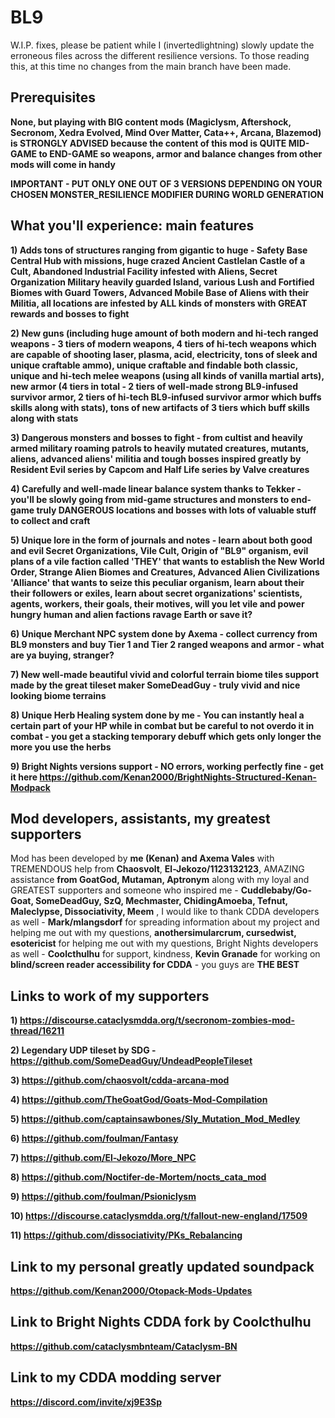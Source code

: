 # BL9
W.I.P. fixes, please be patient while I (invertedlightning) slowly update the erroneous files across the different resilience versions. To those reading this, at this time no changes from the main branch have been made.

## Prerequisites 
**None, but playing with BIG content mods (Magiclysm, Aftershock, Secronom, Xedra Evolved, Mind Over Matter, Cata++, Arcana, Blazemod) is STRONGLY ADVISED because the content of this mod is QUITE MID-GAME to END-GAME so weapons, armor and balance changes from other mods will come in handy**

**IMPORTANT - PUT ONLY ONE OUT OF 3 VERSIONS DEPENDING ON YOUR CHOSEN MONSTER_RESILIENCE MODIFIER DURING WORLD GENERATION**

## What you'll experience: main features

**1) Adds tons of structures ranging from gigantic to huge - Safety Base Central Hub with missions, huge crazed Ancient Castlelan Castle of a Cult, Abandoned Industrial Facility infested with Aliens, Secret Organization Military heavily guarded Island, various Lush and Fortified Biomes with Guard Towers, Advanced Mobile Base of Aliens with their Militia, all locations are infested by ALL kinds of monsters with GREAT rewards and bosses to fight**

**2) New guns (including huge amount of both modern and hi-tech ranged weapons - 3 tiers of modern weapons, 4 tiers of hi-tech weapons which are capable of shooting laser, plasma, acid, electricity, tons of sleek and unique craftable ammo), unique craftable and findable both classic, unique and hi-tech melee weapons (using all kinds of vanilla martial arts), new armor (4 tiers in total - 2 tiers of well-made strong BL9-infused survivor armor, 2 tiers of hi-tech BL9-infused survivor armor which buffs skills along with stats), tons of new artifacts of 3 tiers which buff skills along with stats**

**3) Dangerous monsters and bosses to fight - from cultist and heavily armed military roaming patrols to heavily mutated creatures, mutants, aliens, advanced aliens' militia and tough bosses inspired greatly by Resident Evil series by Capcom and Half Life series by Valve creatures**

**4) Carefully and well-made linear balance system thanks to Tekker - you'll be slowly going from mid-game structures and monsters to end-game truly DANGEROUS locations and bosses with lots of valuable stuff to collect and craft**

**5) Unique lore in the form of journals and notes - learn about both good and evil Secret Organizations, Vile Cult, Origin of "BL9" organism, evil plans of a vile faction called 'THEY' that wants to establish the New World Order, Strange Alien Biomes and Creatures, Advanced Alien Civilizations 'Alliance' that wants to seize this peculiar organism, learn about their their followers or exiles, learn about secret organizations' scientists, agents, workers, their goals, their motives, will you let vile and power hungry human and alien factions ravage Earth or save it?**

**6) Unique Merchant NPC system done by Axema - collect currency from BL9 monsters and buy Tier 1 and Tier 2 ranged weapons and armor - what are ya buying, stranger?**

**7) New well-made beautiful vivid and colorful terrain biome tiles support made by the great tileset maker SomeDeadGuy - truly vivid and nice looking biome terrains**

**8) Unique Herb Healing system done by me - You can instantly heal a certain part of your HP while in combat but be careful to not overdo it in combat - you get a stacking temporary debuff which gets only longer the more you use the herbs**

**9) Bright Nights versions support - NO errors, working perfectly fine - get it here https://github.com/Kenan2000/BrightNights-Structured-Kenan-Modpack**


## Mod developers, assistants, my greatest supporters

Mod has been developed by **me (Kenan) and Axema Vales** with TREMENDOUS help from **Chaosvolt**, **El-Jekozo/1123132123**, AMAZING assistance **from GoatGod, Mutaman, Aptronym** along with my loyal and GREATEST supporters and someone who inspired me - **Cuddlebaby/Go-Goat, SomeDeadGuy, SzQ, Mechmaster, ChidingAmoeba, Tefnut, Maleclypse, Dissociativity, Meem** , I would like to thank CDDA developers as well - **Mark/mlangsdorf** for spreading information about my project and helping me out with my questions, **anothersimularcrum, cursedwist, esotericist** for helping me out with my questions, Bright Nights developers as well - **Coolcthulhu** for support, kindness, **Kevin Granade** for working on **blind/screen reader accessibility for CDDA** - you guys are **THE BEST**

## Links to work of my supporters 

**1) https://discourse.cataclysmdda.org/t/secronom-zombies-mod-thread/16211**

**2) Legendary UDP tileset by SDG - https://github.com/SomeDeadGuy/UndeadPeopleTileset**

**3) https://github.com/chaosvolt/cdda-arcana-mod**

**4) https://github.com/TheGoatGod/Goats-Mod-Compilation**

**5) https://github.com/captainsawbones/Sly_Mutation_Mod_Medley**

**6) https://github.com/foulman/Fantasy**

**7) https://github.com/El-Jekozo/More_NPC**

**8) https://github.com/Noctifer-de-Mortem/nocts_cata_mod**

**9) https://github.com/foulman/Psioniclysm**

**10) https://discourse.cataclysmdda.org/t/fallout-new-england/17509**

**11) https://github.com/dissociativity/PKs_Rebalancing**

## Link to my personal greatly updated soundpack

**https://github.com/Kenan2000/Otopack-Mods-Updates**

## Link to Bright Nights CDDA fork by Coolcthulhu

**https://github.com/cataclysmbnteam/Cataclysm-BN**

## Link to my CDDA modding server

**https://discord.com/invite/xj9E3Sp**




